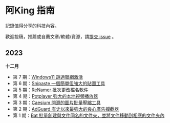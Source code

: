 # 阿King 指南

記錄值得分享的科技內容。

歡迎投稿，推薦或自薦文章/軟體/資源，請[提交 issue](https://github.com/lokingyuen/AwesomeGuide/issues) 。

## 2023

**十二月**

- 第 7 期：[Windows11 跳過聯網激活](docs/issue-7.md)
- 第 6 期：[Snipaste 一個簡單但強大的貼圖工具](docs/issue-6.md)
- 第 5 期：[ReNamer 批次更改檔名軟件](docs/issue-5.md)
- 第 4 期：[Potplayer 強大的本地視頻播放器](docs/issue-4.md)
- 第 3 期：[Caesium 開源的圖片批量壓縮工具](docs/issue-3.md)
- 第 2 期：[AdGuard 有史以來最強大的良心廣告攔截器](docs/issue-2.md)
- 第 1 期：[Bat 批量創建與文件同名的文件夾，並將文件移動到相應的文件夾內](docs/issue-1.md)